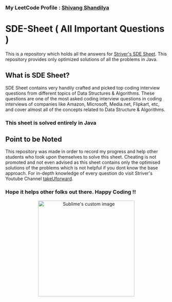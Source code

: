 ### My LeetCode Profile : [Shivang Shandilya](https://leetcode.com/ShivangShandilya/)

# SDE-Sheet ( All Important Questions )

This is a repository which holds all the answers for [Striver's SDE Sheet](https://takeuforward.org/interviews/strivers-sde-sheet-top-coding-interview-problems/). This repository provides only optimized solutions of all the problems in Java.

## What is SDE Sheet? 

SDE Sheet contains very handily crafted and picked top coding interview questions from different topics of Data Structures & Algorithms. These questions are one of the most asked coding interview questions in coding interviews of companies like Amazon, Microsoft, Media.net, Flipkart, etc, and cover almost all of the concepts related to Data Structure & Algorithms.

### This sheet is solved entirely in Java

## Point to be Noted

This repository was made in order to record my progress and help other students who took upon themselves to solve this sheet. Cheating is not promoted and not even advised as this sheet contains only the optimised solutions of the problems which is not helpful if you dont know the base approach.
For in-depth knowledge of every question do visit Striver's Youtube Channel [takeUforward](https://www.youtube.com/@takeUforward).

### Hope it helps other folks out there. Happy Coding !!

<p align="center">
  <img src="https://user-images.githubusercontent.com/101946115/205871025-fee96ee6-afe5-4563-b950-5c5bd9403a27.gif" alt="Sublime's custom image" height = 300 width = 300/>
</p>

